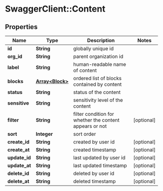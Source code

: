 # SwaggerClient::Content

## Properties
Name | Type | Description | Notes
------------ | ------------- | ------------- | -------------
**id** | **String** | globally unique id | 
**org_id** | **String** | parent organization id | 
**label** | **String** | human-readable name of content | 
**blocks** | [**Array&lt;Block&gt;**](Block.md) | ordered list of blocks contained by content | 
**status** | **String** | status of the content | 
**sensitive** | **String** | sensitivity level of the content | 
**filter** | **String** | filter condition for whether the content appears or not | [optional] 
**sort** | **Integer** | sort order | 
**create_id** | **String** | created by user id | [optional] 
**create_at** | **String** | created timestamp | [optional] 
**update_id** | **String** | last updated by user id | [optional] 
**update_at** | **String** | last updated timestamp | [optional] 
**delete_id** | **String** | deleted by user id | [optional] 
**delete_at** | **String** | deleted timestamp | [optional] 


